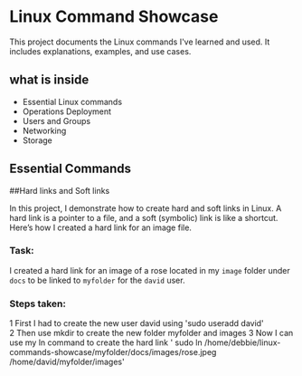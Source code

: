 # Linux Command Showcase

This project documents the Linux commands I've learned and used. It includes explanations, examples, and use cases.

## what is inside

- Essential Linux commands
- Operations Deployment
- Users and Groups
- Networking
- Storage

## Essential Commands
 
##Hard links and Soft links

In this project, I demonstrate how to create hard and soft links in Linux. A hard link is a pointer to a file, and a soft (symbolic) link is like a shortcut. Here’s how I created a hard link for an image file.

### Task:
I created a hard link for an image of a rose located in my `image` folder under `docs` to be linked to `myfolder` for the `david`
user.


### Steps taken:
 1 First I had to create the new user david using  'sudo useradd david' 	
 2 Then use mkdir to create the new folder myfolder and images
 3 Now I can use my ln command to create the hard link ' sudo  ln /home/debbie/linux-commands-showcase/myfolder/docs/images/rose.jpeg /home/david/myfolder/images'


